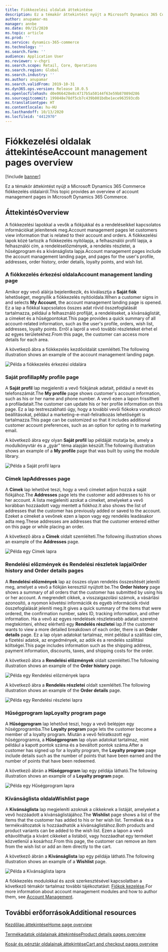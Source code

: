 ```yaml
---
title: Fiókkezelési oldalak áttekintése
description: Ez a témakör áttekintést nyújt a Microsoft Dynamics 365 Commerce fiókkezelés oldalairól.
author: anupamar-ms
manager: annbe
ms.date: 09/15/2020
ms.topic: article
ms.prod: ''
ms.service: dynamics-365-commerce
ms.technology: ''
ms.search.form: ''
audience: Application User
ms.reviewer: v-chgri
ms.search.scope: Retail, Core, Operations
ms.search.region: Global
ms.search.industry: ''
ms.author: anupamar
ms.search.validFrom: 2019-10-31
ms.dyn365.ops.version: Release 10.0.5
ms.openlocfilehash: d0e066428e8c4717b5a50144f63e59b87089d286
ms.sourcegitcommit: 199848e78df5cb7c439b001bdbe1ece963593cdb
ms.translationtype: HT
ms.contentlocale: hu-HU
ms.lasthandoff: 10/13/2020
ms.locfileid: "4412970"
---
```

# <a name="account-management-pages-overview"></a><span data-ttu-id="8f033-103">Fiókkezelési oldalak áttekintése</span><span class="sxs-lookup"><span data-stu-id="8f033-103">Account management pages overview</span></span>

[!include [banner](includes/banner.md)]

<span data-ttu-id="8f033-104">Ez a témakör áttekintést nyújt a Microsoft Dynamics 365 Commerce fiókkezelés oldalairól.</span><span class="sxs-lookup"><span data-stu-id="8f033-104">This topic provides an overview of account management pages in Microsoft Dynamics 365 Commerce.</span></span>

## <a name="overview"></a><span data-ttu-id="8f033-105">Áttekintés</span><span class="sxs-lookup"><span data-stu-id="8f033-105">Overview</span></span>

<span data-ttu-id="8f033-106">A fiókkezelési lapokkal a vevők a fiókjukkal és a rendeléseikkel kapcsolatos információkat jelenítenek meg.</span><span class="sxs-lookup"><span data-stu-id="8f033-106">Account management pages let customers view information that is related to their account and orders.</span></span> <span data-ttu-id="8f033-107">A fiókkezelési lapok közé tartozik a fiókkezelés nyitólapja, a felhasználói profil lapja, a felhasználói cím, a rendeléselőzmények, a rendelés részletei, a hűségprogram és a kívánságlista lapja.</span><span class="sxs-lookup"><span data-stu-id="8f033-107">Account management pages include the account management landing page, and pages for the user's profile, addresses, order history, order details, loyalty points, and wish list.</span></span>

### <a name="account-management-landing-page"></a><span data-ttu-id="8f033-108">A fiókkezelés érkezési oldala</span><span class="sxs-lookup"><span data-stu-id="8f033-108">Account management landing page</span></span>

<span data-ttu-id="8f033-109">Amikor egy vevő aláírja bejelentkezik, és kiválasztja a **Saját fiók** lehetőséget, megnyílik a fiókkezelés nyitóoldala.</span><span class="sxs-lookup"><span data-stu-id="8f033-109">When a customer signs in and selects **My Account**, the account management landing page is opened.</span></span> <span data-ttu-id="8f033-110">Ez a lap a fiókkal kapcsolatos összes adat rövid összefoglalását tartalmazza, például a felhasználó profilját, a rendeléseket, a kívánságlistát, a címeket és a hűségpontokat.</span><span class="sxs-lookup"><span data-stu-id="8f033-110">This page provides a quick summary of all account-related information, such as the user's profile, orders, wish list, addresses, loyalty points.</span></span> <span data-ttu-id="8f033-111">Erről a lapról a vevő további részleteket érhet el az egyes területekhez.</span><span class="sxs-lookup"><span data-stu-id="8f033-111">From this page, the customer can access more details for each area.</span></span>

<span data-ttu-id="8f033-112">A következő ábra a fiókkezelés kezdőoldalát szemlélteti.</span><span class="sxs-lookup"><span data-stu-id="8f033-112">The following illustration shows an example of the account management landing page.</span></span>

![Példa a fiókkezelés érkezési oldalára](./media/Account-Management.PNG)

### <a name="my-profile-page"></a><span data-ttu-id="8f033-114">Saját profillap</span><span class="sxs-lookup"><span data-stu-id="8f033-114">My profile page</span></span>

<span data-ttu-id="8f033-115">A **Saját profil** lap megjeleníti a vevő fiókjának adatait, például a nevét és telefonszámát.</span><span class="sxs-lookup"><span data-stu-id="8f033-115">The **My profile** page shows customer's account information, such as his or her name and phone number.</span></span> <span data-ttu-id="8f033-116">A vevő ezen a lapon frissítheti a profiladatait.</span><span class="sxs-lookup"><span data-stu-id="8f033-116">The customer can update his or her profile information on this page.</span></span> <span data-ttu-id="8f033-117">Ez a lap testreszabható úgy, hogy a további vevői fiókokra vonatkozó beállításokat, például a marketing-e-mail-feliratkozás lehetőségét is tartalmazza.</span><span class="sxs-lookup"><span data-stu-id="8f033-117">This page can be customized so that it includes additional customer account preferences, such as an option for opting in to marketing email.</span></span>

<span data-ttu-id="8f033-118">A következő ábra egy olyan **Saját profil** lap példáját mutatja be, amely a modulkönyvtár és a „gyár” téma alapján készült.</span><span class="sxs-lookup"><span data-stu-id="8f033-118">The following illustration shows an example of a **My profile** page that was built by using the module library.</span></span>

![Példa a Saját profil lapra](./media/Account-Management-MyProfile.PNG)

### <a name="addresses-page"></a><span data-ttu-id="8f033-120">Címek lap</span><span class="sxs-lookup"><span data-stu-id="8f033-120">Addresses page</span></span>

<span data-ttu-id="8f033-121">A **Címek** lap lehetővé teszi, hogy a vevő címeket adjon hozzá a saját fiókjához.</span><span class="sxs-lookup"><span data-stu-id="8f033-121">The **Addresses** page lets the customer add addresses to his or her account.</span></span> <span data-ttu-id="8f033-122">A lista megjeleníti azokat a címeket, amelyeket a vevő korábban hozzáadott vagy mentett a fiókhoz.</span><span class="sxs-lookup"><span data-stu-id="8f033-122">It also shows the list of addresses that the customer has previously added or saved to the account.</span></span> <span data-ttu-id="8f033-123">Ezeket a címeket a vevőnek ezen a lapon vagy egy rendelés leadásakor adta meg.</span><span class="sxs-lookup"><span data-stu-id="8f033-123">These addresses are addresses that the customer entered either on this page or while placing an order.</span></span>

<span data-ttu-id="8f033-124">A következő ábra a **Címek** oldalt szemlélteti.</span><span class="sxs-lookup"><span data-stu-id="8f033-124">The following illustration shows an example of the **Addresses** page.</span></span>

![Példa egy Címek lapra](./media/Account-Management-Address.png)

### <a name="order-history-and-order-details-pages"></a><span data-ttu-id="8f033-126">Rendelési előzmények és Rendelési részletek lapjai</span><span class="sxs-lookup"><span data-stu-id="8f033-126">Order history and Order details pages</span></span>

<span data-ttu-id="8f033-127">A **Rendelési előzmények** lap az összes olyan rendelés összesítését jeleníti meg, amelyet a vevő a fiókján keresztül nyújtott be.</span><span class="sxs-lookup"><span data-stu-id="8f033-127">The **Order history** page shows a summary of all orders that the customer has submitted by using his or her account.</span></span> <span data-ttu-id="8f033-128">A megrendelt cikkek, a visszaigazolási számok, a vásárlási azonosító, a nyomon követési információk és egyéb információk rövid összefoglalását jeleníti meg.</span><span class="sxs-lookup"><span data-stu-id="8f033-128">It gives a quick summary of the items that were ordered, the confirmation number, sales ID, tracking information, and other information.</span></span> <span data-ttu-id="8f033-129">Ha a vevő az egyes rendelések részletesebb adatait szeretné megtekinteni, ehhez elérhető egy **Rendelés részletei** lap.</span><span class="sxs-lookup"><span data-stu-id="8f033-129">If the customer wants to view a more detailed breakdown of each order, there is an **Order details** page.</span></span> <span data-ttu-id="8f033-130">Ez a lap olyan adatokat tartalmaz, mint például a szállítási cím, a fizetési adatok, az engedmények, az adók és a rendelés szállítási költségei.</span><span class="sxs-lookup"><span data-stu-id="8f033-130">This page includes information such as the shipping address, payment information, discounts, taxes, and shipping costs for the order.</span></span>

<span data-ttu-id="8f033-131">A következő ábra a **Rendelési előzmények** oldalt szemlélteti.</span><span class="sxs-lookup"><span data-stu-id="8f033-131">The following illustration shows an example of the **Order history** page.</span></span>

![Példa egy Rendelési előzmények lapra](./media/Account-Management-OrderHistory.PNG)

<span data-ttu-id="8f033-133">A következő ábra a **Rendelés részletei** oldalt szemlélteti.</span><span class="sxs-lookup"><span data-stu-id="8f033-133">The following illustration shows an example of the **Order details** page.</span></span>

![Példa egy Rendelési részletei lapra](./media/Account-Management-OrderDetails.PNG)

### <a name="loyalty-program-page"></a><span data-ttu-id="8f033-135">Hűségprogram lap</span><span class="sxs-lookup"><span data-stu-id="8f033-135">Loyalty program page</span></span>

<span data-ttu-id="8f033-136">A **Hűségprogram** lap lehetővé teszi, hogy a vevő belépjen egy hűségprogramba.</span><span class="sxs-lookup"><span data-stu-id="8f033-136">The **Loyalty program** page lets the customer become a member of a loyalty program.</span></span> <span data-ttu-id="8f033-137">Miután a vevő feliratkozott egy hűségprogramra, a **Hűségprogram** lap olyan adatokat tartalmaz, mint például a kapott pontok száma és a beváltott pontok száma.</span><span class="sxs-lookup"><span data-stu-id="8f033-137">After a customer has signed up for a loyalty program, the **Loyalty program** page include details such as the number of points that have been earned and the number of points that have been redeemed.</span></span>

<span data-ttu-id="8f033-138">A következő ábrán a **Hűségprogram** lap egy példája látható.</span><span class="sxs-lookup"><span data-stu-id="8f033-138">The following illustration shows an example of a **Loyalty program** page.</span></span>

![Példa egy Hűségprogram lapra](./media/Account-Management-Loyalty.PNG)

### <a name="wishlist-page"></a><span data-ttu-id="8f033-140">Kívánságlista oldala</span><span class="sxs-lookup"><span data-stu-id="8f033-140">Wishlist page</span></span>

<span data-ttu-id="8f033-141">A **Kívánságlista** lap megjeleníti azoknak a cikkeknek a listáját, amelyeket a vevő hozzáadott a kívánságlistájához.</span><span class="sxs-lookup"><span data-stu-id="8f033-141">The **Wishlist** page shows a list of the items that the customer has added to his or her wish list.</span></span> <span data-ttu-id="8f033-142">Termékek és a termékváltozatok is hozzáadhatók a kívánságlistához.</span><span class="sxs-lookup"><span data-stu-id="8f033-142">Both products and product variants can be added to the wish list.</span></span> <span data-ttu-id="8f033-143">Ezen a lapon a vevő eltávolíthatja a kívánt cikkeket a listából, vagy hozzáadhat egy terméket közvetlenül a kosárhoz.</span><span class="sxs-lookup"><span data-stu-id="8f033-143">From this page, the customer can remove an item from the wish list or add an item directly to the cart.</span></span>

<span data-ttu-id="8f033-144">A következő ábrán a **Kívánságlista** lap egy példája látható.</span><span class="sxs-lookup"><span data-stu-id="8f033-144">The following illustration shows an example of a **Wishlist** page.</span></span>

![Példa a Kívánságlista lapra](./media/Account-Management-Wishlist.PNG)

<span data-ttu-id="8f033-146">A fiókkezelés modulokkal és azok szerkesztésével kapcsolatban a következő témakör tartalmaz további tájékoztatást: [Fiókok kezelése](account-management.md).</span><span class="sxs-lookup"><span data-stu-id="8f033-146">For more information about account management modules and how to author them, see [Account Management](account-management.md).</span></span>

## <a name="additional-resources"></a><span data-ttu-id="8f033-147">További erőforrások</span><span class="sxs-lookup"><span data-stu-id="8f033-147">Additional resources</span></span>

[<span data-ttu-id="8f033-148">Kezdőlap áttekintése</span><span class="sxs-lookup"><span data-stu-id="8f033-148">Home page overview</span></span>](quick-tour-home-page.md)

[<span data-ttu-id="8f033-149">Termékadatok oldalainak áttekintése</span><span class="sxs-lookup"><span data-stu-id="8f033-149">Product details pages overview</span></span>](quick-tour-pdp.md)

[<span data-ttu-id="8f033-150">Kosár és pénztár oldalainak áttekintése</span><span class="sxs-lookup"><span data-stu-id="8f033-150">Cart and checkout pages overview</span></span>](quick-tour-cart-checkout.md)

